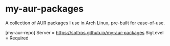 # my-aur-packages
A collection of AUR packages I use in Arch Linux, pre-built for ease-of-use.

[my-aur-repo]
Server = https://soltros.github.io/my-aur-packages
SigLevel = Required

